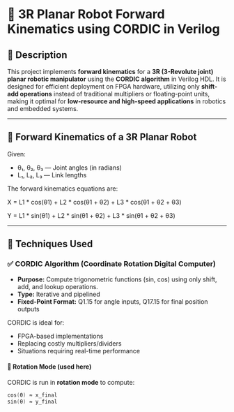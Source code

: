 
# 🤖 3R Planar Robot Forward Kinematics using CORDIC in Verilog

## 📌 Description

This project implements **forward kinematics** for a **3R (3-Revolute joint) planar robotic manipulator** using the **CORDIC algorithm** in Verilog HDL. It is designed for efficient deployment on FPGA hardware, utilizing only **shift-add operations** instead of traditional multipliers or floating-point units, making it optimal for **low-resource and high-speed applications** in robotics and embedded systems.

---

## 📐 Forward Kinematics of a 3R Planar Robot

Given:
- θ₁, θ₂, θ₃ — Joint angles (in radians)
- L₁, L₂, L₃ — Link lengths

The forward kinematics equations are:

X = L1 * cos(θ1) + L2 * cos(θ1 + θ2) + L3 * cos(θ1 + θ2 + θ3)

Y = L1 * sin(θ1) + L2 * sin(θ1 + θ2) + L3 * sin(θ1 + θ2 + θ3)

---

## 🧠 Techniques Used

### ✅ CORDIC Algorithm (Coordinate Rotation Digital Computer)

- **Purpose:** Compute trigonometric functions (sin, cos) using only shift, add, and lookup operations.
- **Type:** Iterative and pipelined
- **Fixed-Point Format:** Q1.15 for angle inputs, Q17.15 for final position outputs

CORDIC is ideal for:
- FPGA-based implementations
- Replacing costly multipliers/dividers
- Situations requiring real-time performance

#### 🔁 Rotation Mode (used here)
CORDIC is run in **rotation mode** to compute:
```verilog
cos(θ) ≈ x_final
sin(θ) ≈ y_final
